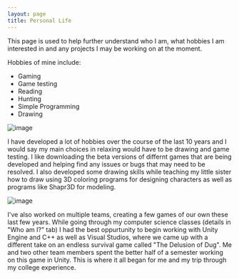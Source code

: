 ```yaml
---
layout: page
title: Personal Life
---
```


This page is used to help further understand who I am, what hobbies I am interested in and any projects I may be working on at the moment.

Hobbies of mine include:
- Gaming
- Game testing
- Reading
- Hunting
- Simple Programming
- Drawing


![image](https://user-images.githubusercontent.com/75332276/100810796-d567ee00-33fe-11eb-93a6-acbf977f4ed2.png)


   I have developed a lot of hobbies over the course of the last 10 years and I would say my main choices in relaxing would have to be drawing and game testing. I like downloading the beta versions of differnt games that are being developed and helping find any issues or bugs that may need to be resolved. I also developed some drawing skills while teaching my little sister how to draw using 3D coloring programs for designing characters as well as programs like Shapr3D for modeling.


![image](https://user-images.githubusercontent.com/75332276/100810227-9a18ef80-33fd-11eb-9490-5320808ac2f3.png)
 

   I've also worked on multiple teams, creating a few games of our own these last few years. While going through my computer science classes (details in "Who am I?" tab) I had the best oppurtunity to begin working with Unity Engine and C++ as well as Visual Studios, where we came up with a different take on an endless survival game called "The Delusion of Dug". Me and two other team members spent the better half of a semester working on this game in Unity. This is where it all began for me and my trip through my college experience. 
   
 
